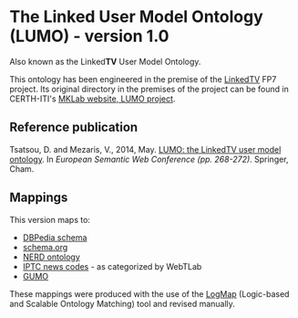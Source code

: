 # The Linked User Model Ontology (LUMO) - version 1.0
Also known as the Linked**TV** User Model Ontology. 

This ontology has been engineered in the premise of the [LinkedTV](https://www.linkedtv.eu/) FP7 project. 
Its original directory in the premises of the project can be found in CERTH-ITI's [MKLab website, LUMO project](http://mklab.iti.gr/project/lumo). 

## Reference publication
Tsatsou, D. and Mezaris, V., 2014, May. 
[LUMO: the LinkedTV user model ontology](https://link.springer.com/chapter/10.1007/978-3-319-11955-7_33). 
In *European Semantic Web Conference (pp. 268-272)*. Springer, Cham.

## Mappings
This version maps to:
- [DBPedia schema](http://wiki.dbpedia.org/Ontology)
- [schema.org](http://schema.org/docs/schemaorg.owl)
- [NERD ontology](http://nerd.eurecom.fr/ontology/)
- [IPTC news codes](http://webtlab.it.uc3m.es/results/NEWS/subjectcodes.owl) - as categorized by WebTLab 
- [GUMO](http://www.ubisworld.org/ubisworld/documents/gumo/2.0/gumo.owl)

These mappings were produced with the use of the [LogMap](http://code.google.com/p/logmap-matcher/)
(Logic-based and Scalable Ontology Matching) tool and revised manually.
